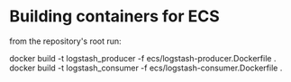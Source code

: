 # Building containers for ECS

from the repository's root run:

docker build -t logstash_producer -f ecs/logstash-producer.Dockerfile .
docker build -t logstash_consumer -f ecs/logstash-consumer.Dockerfile .
